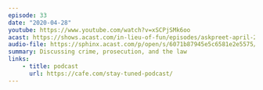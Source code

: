 ```yaml
---
episode: 33
date: "2020-04-28"
youtube: https://www.youtube.com/watch?v=xSCPjSMk6oo
acast: https://shows.acast.com/in-lieu-of-fun/episodes/askpreet-april-28-2020
audio-file: https://sphinx.acast.com/p/open/s/6071b87945e5c6581e2e5575/e/611ed6f399109f00160d87d1/media.mp3
summary: Discussing crime, prosecution, and the law
links:
    - title: podcast
      url: https://cafe.com/stay-tuned-podcast/
---
```

